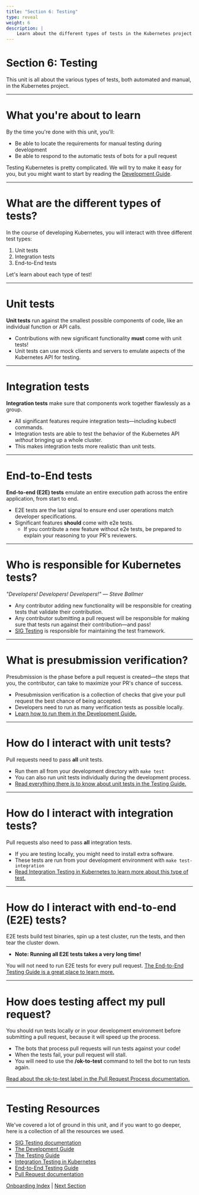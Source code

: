 ```yaml
---
title: "Section 6: Testing"
type: reveal
weight: 6
description: |
    Learn about the different types of tests in the Kubernetes project and how to run them.
---
```


# Section 6: Testing

This unit is all about the various types of tests, both automated and manual, in the Kubernetes project. 

---

# What you're about to learn

By the time you're done with this unit, you'll:

* Be able to locate the requirements for manual testing during development
* Be able to respond to the automatic tests of bots for a pull request

Testing Kubernetes is pretty complicated. We will try to make it easy for you, but you might want to start by reading the [Development Guide](https://github.com/kubernetes/community/blob/master/contributors/devel/development.md).

---

# What are the different types of tests?

In the course of developing Kubernetes, you will interact with three different test types:

1. Unit tests
2. Integration tests
3. End-to-End tests

Let's learn about each type of test!

---

# Unit tests

**Unit tests** run against the smallest possible components of code, like an individual function or API calls.

* Contributions with new significant functionality **must** come with unit tests!
* Unit tests can use mock clients and servers to emulate aspects of the Kubernetes API for testing.

---

# Integration tests

**Integration tests** make sure that components work together flawlessly as a group.

* All significant features require integration tests—including kubectl commands.
* Integration tests are able to test the behavior of the Kubernetes API _without_ bringing up a whole cluster.
* This makes integration tests more realistic than unit tests.

---

# End-to-End tests

**End-to-end (E2E) tests** emulate an entire execution path across the entire application, from start to end.

* E2E tests are the last signal to ensure end user operations match developer specifications.
* Significant features **should** come with e2e tests.
  * If you contribute a new feature without e2e tests, be prepared to explain your reasoning to your PR's reviewers.

---

# Who is responsible for Kubernetes tests?

*"Developers! Developers! Developers!" — Steve Ballmer*

* Any contributor adding new functionality will be responsible for creating tests that validate their contribution.
* Any contributor submitting a pull request will be responsible for making sure that tests run against their contribution—and pass!
* [SIG Testing](https://github.com/kubernetes/community/tree/master/contributors/devel/sig-testing) is responsible for maintaining the test framework.

---

# What is presubmission verification?

Presubmission is the phase before a pull request is created—the steps that you, the contributor, can take to maximize your PR's chance of success.

* Presubmission verification is a collection of checks that give your pull request the best chance of being accepted.
* Developers need to run as many verification tests as possible locally.
* [Learn how to run them in the Development Guide.](https://github.com/kubernetes/community/blob/master/contributors/devel/development.md#presubmission-verification)

---

# How do I interact with unit tests?

Pull requests need to pass **all** unit tests.

* Run them all from your development directory with `make test`
* You can also run unit tests individually during the development process.
* [Read everything there is to know about unit tests in the Testing Guide.](https://github.com/kubernetes/community/blob/master/contributors/devel/sig-testing/testing.md#unit-tests)

---

# How do I interact with integration tests?

Pull requests also need to pass **all** integration tests.

* If you are testing locally, you might need to install extra software.
* These tests are run from your development environment with `make test-integration`
* [Read Integration Testing in Kubernetes to learn more about this type of test.](https://github.com/kubernetes/community/blob/master/contributors/devel/sig-testing/integration-tests.md)

---

# How do I interact with end-to-end (E2E) tests?

E2E tests build test binaries, spin up a test cluster, run the tests, and then tear the cluster down.

- **Note: Running all E2E tests takes a very long time!**

You will not need to run E2E tests for every pull request. [The End-to-End Testing Guide is a great place to learn more.](https://github.com/kubernetes/community/blob/master/contributors/devel/sig-testing/e2e-tests.md)

---

# How does testing affect my pull request?

You should run tests locally or in your development environment before submitting a pull request, because it will speed up the process.

* The bots that process pull requests will run tests against your code!
* When the tests fail, your pull request will stall.
* You will need to use the **/ok-to-test** command to tell the bot to run tests again.

[Read about the ok-to-test label in the Pull Request Process documentation.](https://www.kubernetes.dev/docs/guide/pull-requests/#more-about-ok-to-test)

---

# Testing Resources

We've covered a lot of ground in this unit, and if you want to go deeper, here is a collection of all the resources we used.

* [SIG Testing documentation](https://github.com/kubernetes/community/tree/master/contributors/devel/sig-testing)
* [The Development Guide](https://github.com/kubernetes/community/blob/master/contributors/devel/development.md#presubmission-verification)
* [The Testing Guide](https://github.com/kubernetes/community/blob/master/contributors/devel/sig-testing/testing.md#unit-tests)
* [Integration Testing in Kubernetes](https://github.com/kubernetes/community/blob/master/contributors/devel/sig-testing/integration-tests.md)
* [End-to-End Testing Guide](https://github.com/kubernetes/community/blob/master/contributors/devel/sig-testing/e2e-tests.md)
* [Pull Request documentation](https://www.kubernetes.dev/docs/guide/pull-requests/#more-about-ok-to-test)

<div class="bottom-nav">
    <a href="/onboarding">Onboarding Index</a> | <a href="../07-code-review/">Next Section</a>
</div>
